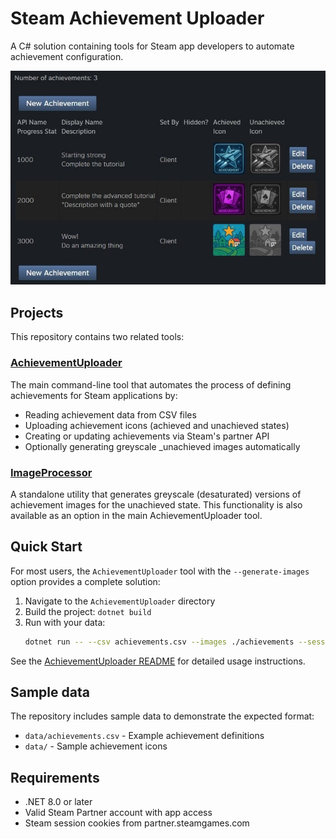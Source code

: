 # Steam Achievement Uploader

A C# solution containing tools for Steam app developers to automate achievement configuration.

![](doc/partner-screenshot.jpg)

## Projects

This repository contains two related tools:

### [AchievementUploader](AchievementUploader/README.md)
The main command-line tool that automates the process of defining achievements for Steam applications by:
- Reading achievement data from CSV files
- Uploading achievement icons (achieved and unachieved states)
- Creating or updating achievements via Steam's partner API
- Optionally generating greyscale _unachieved images automatically

### [ImageProcessor](ImageProcessor/README.md)
A standalone utility that generates greyscale (desaturated) versions of achievement images for the unachieved state. This functionality is also available as an option in the main AchievementUploader tool.

## Quick Start

For most users, the `AchievementUploader` tool with the `--generate-images` option provides a complete solution:

1. Navigate to the `AchievementUploader` directory
2. Build the project: `dotnet build`
3. Run with your data: 
   ```bash
   dotnet run -- --csv achievements.csv --images ./achievements --session-id <your-session> --steam-login-secure <your-login> --app-id <your-app-id> --generate-images
   ```

See the [AchievementUploader README](AchievementUploader/README.md) for detailed usage instructions.

## Sample data

The repository includes sample data to demonstrate the expected format:
- `data/achievements.csv` - Example achievement definitions
- `data/` - Sample achievement icons

## Requirements

- .NET 8.0 or later
- Valid Steam Partner account with app access
- Steam session cookies from partner.steamgames.com
